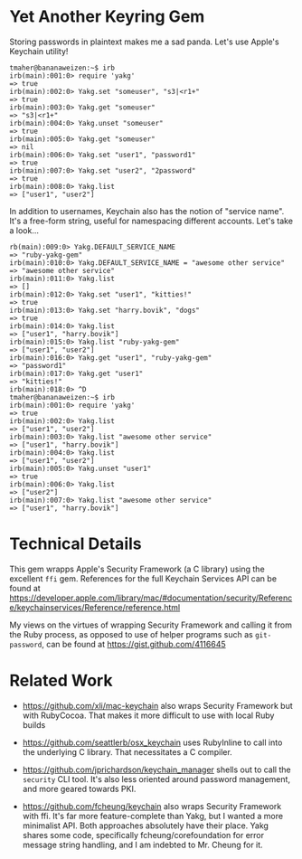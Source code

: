 Yet Another Keyring Gem
=======================

Storing passwords in plaintext makes me a sad panda. Let's use Apple's
Keychain utility!

```
tmaher@bananaweizen:~$ irb
irb(main):001:0> require 'yakg'
=> true
irb(main):002:0> Yakg.set "someuser", "s3|<r1+"
=> true
irb(main):003:0> Yakg.get "someuser"
=> "s3|<r1+"
irb(main):004:0> Yakg.unset "someuser"
=> true
irb(main):005:0> Yakg.get "someuser"
=> nil
irb(main):006:0> Yakg.set "user1", "password1"
=> true
irb(main):007:0> Yakg.set "user2", "2password"
=> true
irb(main):008:0> Yakg.list
=> ["user1", "user2"]
```

In addition to usernames, Keychain also has the notion of "service
name". It's a free-form string, useful for namespacing different
accounts.  Let's take a look...

```
rb(main):009:0> Yakg.DEFAULT_SERVICE_NAME
=> "ruby-yakg-gem"
irb(main):010:0> Yakg.DEFAULT_SERVICE_NAME = "awesome other service"
=> "awesome other service"
irb(main):011:0> Yakg.list
=> []
irb(main):012:0> Yakg.set "user1", "kitties!"
=> true
irb(main):013:0> Yakg.set "harry.bovik", "dogs"
=> true
irb(main):014:0> Yakg.list
=> ["user1", "harry.bovik"]
irb(main):015:0> Yakg.list "ruby-yakg-gem"
=> ["user1", "user2"]
irb(main):016:0> Yakg.get "user1", "ruby-yakg-gem"
=> "password1"
irb(main):017:0> Yakg.get "user1"
=> "kitties!"
irb(main):018:0> ^D
tmaher@bananaweizen:~$ irb
irb(main):001:0> require 'yakg'
=> true
irb(main):002:0> Yakg.list
=> ["user1", "user2"]
irb(main):003:0> Yakg.list "awesome other service"
=> ["user1", "harry.bovik"]
irb(main):004:0> Yakg.list
=> ["user1", "user2"]
irb(main):005:0> Yakg.unset "user1"
=> true
irb(main):006:0> Yakg.list
=> ["user2"]
irb(main):007:0> Yakg.list "awesome other service"
=> ["user1", "harry.bovik"]
```

Technical Details
=================

This gem wrapps Apple's Security Framework (a C library) using the
excellent `ffi` gem. References for the full Keychain Services API can
be found at
https://developer.apple.com/library/mac/#documentation/security/Reference/keychainservices/Reference/reference.html

My views on the virtues of wrapping Security Framework and calling it
from the Ruby process, as opposed to use of helper programs such as
`git-password`, can be found at https://gist.github.com/4116645


Related Work
============

* https://github.com/xli/mac-keychain also wraps Security Framework
  but with RubyCocoa. That makes it more difficult to use with local
  Ruby builds

* https://github.com/seattlerb/osx_keychain uses RubyInline to call
  into the underlying C library. That necessitates a C compiler.

* https://github.com/jprichardson/keychain_manager shells out to call
  the `security` CLI tool.  It's also less oriented around password
  management, and more geared towards PKI.

* https://github.com/fcheung/keychain also wraps Security Framework
  with ffi.  It's far more feature-complete than Yakg, but I wanted a
  more minimalist API. Both approaches absolutely have their place.
  Yakg shares some code, specifically fcheung/corefoundation for error
  message string handling, and I am indebted to Mr. Cheung for it.
